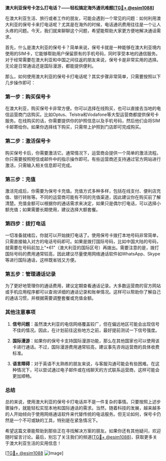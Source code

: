 **澳大利亚保号卡怎么打电话？——轻松搞定海外通讯难题[[TG💪+ @esim1088](https://t.me/s/esim1088)]**

在澳大利亚生活、旅行或者工作的朋友，可能会遇到一个常见的问题：如何利用澳大利亚的保号卡来打电话呢？尤其是在海外的时候，电话通讯费用往往是一个让人头疼的问题。今天，我们就来聊聊这个问题，希望能帮助大家更方便地解决通话需求。

首先，什么是澳大利亚的保号卡？简单来说，保号卡就是一种能够在澳大利亚境内使用的SIM卡，它能够帮助用户保留原有的手机号码，同时享受本地的通信服务。对于经常需要在澳大利亚和中国之间往返的朋友来说，保号卡是非常实用的选择。无论是日常通话还是国际漫游，都能提供便利。

那么，如何使用澳大利亚的保号卡打电话呢？其实步骤非常简单，只需要按照以下几步操作即可：

### 第一步：购买保号卡
在澳大利亚，购买保号卡非常方便。你可以选择在线购买，也可以直接去当地的电信运营商门店购买。比如Optus、Telstra和Vodafone等大型运营商都提供保号卡服务。在线购买的话，你需要提供你的护照信息以及手机号码，然后他们会将SIM卡邮寄给你。如果你选择线下购买，只需带上护照到门店即可完成购买。

### 第二步：激活保号卡
购买保号卡后，你需要激活它。通常情况下，运营商会提供一个简单的激活流程。你只需要按照短信或邮件中的指示操作即可。有些运营商还支持通过官方网站进行激活，只需输入相关信息即可完成。

### 第三步：充值
激活完成后，你需要为保号卡充值。充值方式多种多样，包括在线支付、便利店充值、银行转账等。不同的运营商可能有不同的充值渠道，因此建议你在购买前了解清楚。充值金额可以根据你的通话需求来决定，如果只是偶尔打电话，可以选择小额充值；如果需要长期使用，建议选择大额套餐。

### 第四步：拨打电话
一切准备就绪后，你就可以开始拨打电话了。使用保号卡拨打本地号码非常简单，只需直接输入对方的电话号码即可。如果是拨打国际号码，比如中国大陆的号码，就需要在号码前加上“+61”（澳大利亚的国际区号）再拨出。需要注意的是，拨打国际号码的费用通常较高，因此建议尽量使用网络通话软件如WhatsApp、Skype等进行国际通话，这样既省钱又方便。

### 第五步：管理通话记录
为了更好地管理你的通话费用，建议定期查看通话记录。大多数运营商的官方网站或手机应用程序都可以查询详细的通话记录和账单情况。这样可以帮助你了解自己的通话习惯，并根据需要调整套餐或充值金额。

### 其他注意事项

1. **信号问题**：虽然澳大利亚的电信网络覆盖较广，但在偏远地区可能会出现信号不佳的情况。因此，在计划前往这些地方之前，最好提前测试一下信号强度。
   
2. **国际漫游**：如果你的保号卡支持国际漫游功能，那么在其他国家也可以使用该卡进行通话。不过，国际漫游费用通常较高，建议事先咨询运营商的具体收费标准。

3. **语言障碍**：对于英语不太熟练的朋友来说，与客服沟通可能会有些困难。在这种情况下，可以尝试通过电子邮件或在线聊天的方式联系运营商，这样可能会更加顺畅。

### 总结

总的来说，使用澳大利亚的保号卡打电话并不是一件复杂的事情。只要按照上述步骤操作，就能轻松实现本地和国际通话的需求。当然，随着科技的发展，越来越多的人开始倾向于使用网络通话软件来代替传统的电话服务。但无论如何，保号卡仍然是一个不可或缺的工具，特别是在紧急情况下。

希望这篇文章能帮助到那些正在寻找解决方案的朋友。如果你还有其他疑问，欢迎随时留言讨论。最后，别忘了关注我们的频道[[TG💪+ @esim1088](https://t.me/s/esim1088)]，获取更多关于澳大利亚生活的实用信息！ 

[[TG💪+ @esim1088](https://t.me/s/esim1088) ![Image](https://i.postimg.cc/4NQfJmqS/Snipaste-2025-05-13-00-14-12.png)]